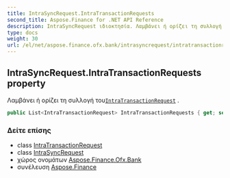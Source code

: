 ```yaml
---
title: IntraSyncRequest.IntraTransactionRequests
second_title: Aspose.Finance for .NET API Reference
description: IntraSyncRequest ιδιοκτησία. Λαμβάνει ή ορίζει τη συλλογή τουIntraTransactionRequest .
type: docs
weight: 30
url: /el/net/aspose.finance.ofx.bank/intrasyncrequest/intratransactionrequests/
---
```

## IntraSyncRequest.IntraTransactionRequests property

Λαμβάνει ή ορίζει τη συλλογή του[`IntraTransactionRequest`](../../intratransactionrequest/) .

```csharp
public List<IntraTransactionRequest> IntraTransactionRequests { get; set; }
```

### Δείτε επίσης

* class [IntraTransactionRequest](../../intratransactionrequest/)
* class [IntraSyncRequest](../)
* χώρος ονομάτων [Aspose.Finance.Ofx.Bank](../../intrasyncrequest/)
* συνέλευση [Aspose.Finance](../../../)


